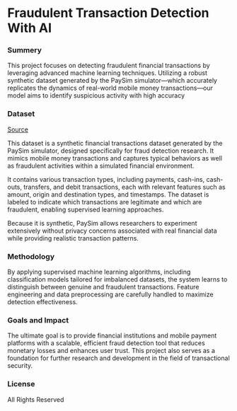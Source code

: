# Fraudulent Transaction Detection With AI

### Summery
This project focuses on detecting fraudulent financial transactions by leveraging advanced machine learning techniques. Utilizing a robust synthetic dataset generated by the PaySim simulator—which accurately replicates the dynamics of real-world mobile money transactions—our model aims to identify suspicious activity with high accuracy

### Dataset

[Source](https://www.kaggle.com/datasets/ealaxi/paysim1)

This dataset is a synthetic financial transactions dataset generated by the PaySim simulator, designed specifically for fraud detection research. It mimics mobile money transactions and captures typical behaviors as well as fraudulent activities within a simulated financial environment.

It contains various transaction types, including payments, cash-ins, cash-outs, transfers, and debit transactions, each with relevant features such as amount, origin and destination types, and timestamps. The dataset is labeled to indicate which transactions are legitimate and which are fraudulent, enabling supervised learning approaches.

Because it is synthetic, PaySim allows researchers to experiment extensively without privacy concerns associated with real financial data while providing realistic transaction patterns.

### Methodology

By applying supervised machine learning algorithms, including classification models tailored for imbalanced datasets, the system learns to distinguish between genuine and fraudulent transactions. Feature engineering and data preprocessing are carefully handled to maximize detection effectiveness.

### Goals and Impact

The ultimate goal is to provide financial institutions and mobile payment platforms with a scalable, efficient fraud detection tool that reduces monetary losses and enhances user trust. This project also serves as a foundation for further research and development in the field of transactional security.

### License

All Rights Reserved